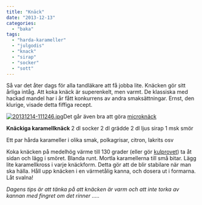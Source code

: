 ```yaml
---
title: "Knäck"
date: "2013-12-13"
categories: 
  - "baka"
tags: 
  - "harda-karameller"
  - "julgodis"
  - "knack"
  - "sirap"
  - "socker"
  - "sott"
---
```


Så var det åter dags för alla tandläkare att få jobba lite. Knäcken gör sitt årliga intåg. Att koka knäck är superenkelt, men varmt. De klassiska med hackad mandel har i år fått konkurrens av andra smaksättningar. Ernst, den klurige, visade detta fiffiga recept.  
  
[![20131214-111246.jpg](images/20131214-111246.jpg)](http://import.local/wp-content/uploads/2013/12/20131214-111246.jpg)Det går även bra att göra [microknäck](http://import.local/2011/12/07/knack-i-lurarna-2/)

**Knäckiga karamellknäck** 2 dl socker 2 dl grädde 2 dl ljus sirap 1 msk smör

Ett par hårda karameller i olika smak, polkagrisar, citron, lakrits osv

Koka knäcken på medelhög värme till 130 grader (eller gör [kulprovet](http://www.ica.se/recept/knackkola-387202/)) ta åt sidan och lägg i smöret. Blanda runt. Mortla karamellerna till små bitar. Lägg lite karamellkross i varje knäckform. Detta gör att de blir stabilare när man ska hälla. Håll upp knäcken i en värmetålig kanna, och dosera ut i formarna. Låt svalna!

_Dagens tips är att tänka på att knäcken är varm och att inte torka av kannan med fingret om det rinner ....._
